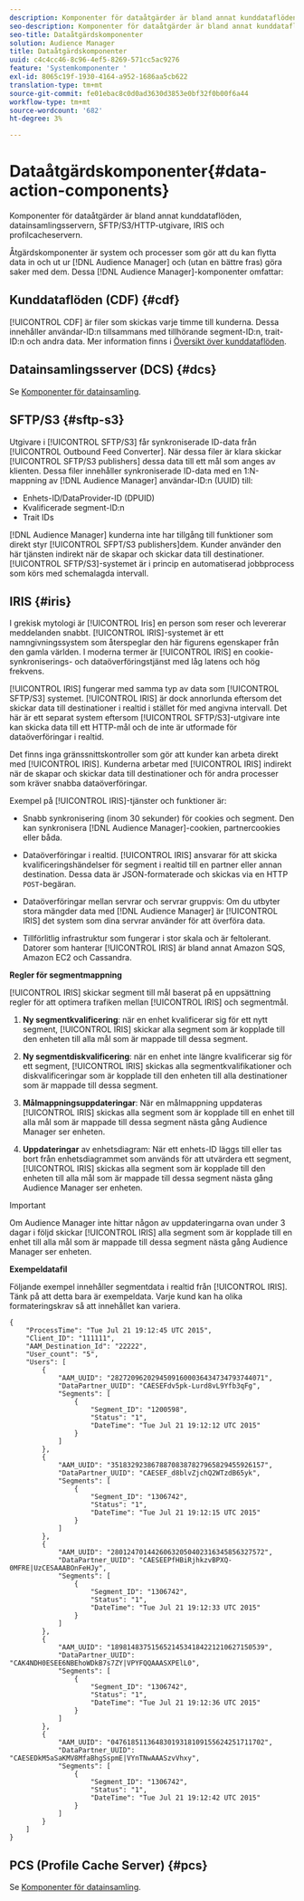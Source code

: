 ```yaml
---
description: Komponenter för dataåtgärder är bland annat kunddataflöden, datainsamlingsservern, SFTP/S3/HTTP-utgivare, IRIS och profilcacheservern.
seo-description: Komponenter för dataåtgärder är bland annat kunddataflöden, datainsamlingsservern, SFTP/S3/HTTP-utgivare, IRIS och profilcacheservern.
seo-title: Dataåtgärdskomponenter
solution: Audience Manager
title: Dataåtgärdskomponenter
uuid: c4c4cc46-8c96-4ef5-8269-571cc5ac9276
feature: 'Systemkomponenter '
exl-id: 8065c19f-1930-4164-a952-1686aa5cb622
translation-type: tm+mt
source-git-commit: fe01ebac8c0d0ad3630d3853e0bf32f0b00f6a44
workflow-type: tm+mt
source-wordcount: '682'
ht-degree: 3%

---
```


# Dataåtgärdskomponenter{#data-action-components}

Komponenter för dataåtgärder är bland annat kunddataflöden, datainsamlingsservern, SFTP/S3/HTTP-utgivare, IRIS och profilcacheservern.

<!-- 

c_compact.xml

 -->

Åtgärdskomponenter är system och processer som gör att du kan flytta data in och ut ur [!DNL Audience Manager] och (utan en bättre fras) göra saker med dem. Dessa [!DNL Audience Manager]-komponenter omfattar:

## Kunddataflöden (CDF) {#cdf}

[!UICONTROL CDF] är filer som skickas varje timme till kunderna. Dessa innehåller användar-ID:n tillsammans med tillhörande segment-ID:n, trait-ID:n och andra data. Mer information finns i [Översikt över kunddataflöden](../../features/cdf-files.md).

## Datainsamlingsserver (DCS) {#dcs}

Se [Komponenter för datainsamling](../../reference/system-components/components-data-collection.md).

## SFTP/S3 {#sftp-s3}

Utgivare i [!UICONTROL SFTP/S3] får synkroniserade ID-data från [!UICONTROL Outbound Feed Converter]. När dessa filer är klara skickar [!UICONTROL SFTP/S3 publishers] dessa data till ett mål som anges av klienten. Dessa filer innehåller synkroniserade ID-data med en 1:N-mappning av [!DNL Audience Manager] användar-ID:n (UUID) till:

* Enhets-ID/DataProvider-ID (DPUID)
* Kvalificerade segment-ID:n
* Trait IDs

[!DNL Audience Manager] kunderna inte har tillgång till funktioner som direkt styr  [!UICONTROL SFPT/S3 publishers]dem. Kunder använder den här tjänsten indirekt när de skapar och skickar data till destinationer. [!UICONTROL SFTP/S3]-systemet är i princip en automatiserad jobbprocess som körs med schemalagda intervall.

## IRIS {#iris}

I grekisk mytologi är [!UICONTROL Iris] en person som reser och levererar meddelanden snabbt. [!UICONTROL IRIS]-systemet är ett namngivningssystem som återspeglar den här figurens egenskaper från den gamla världen. I moderna termer är [!UICONTROL IRIS] en cookie-synkroniserings- och dataöverföringstjänst med låg latens och hög frekvens.

[!UICONTROL IRIS] fungerar med samma typ av data som  [!UICONTROL SFTP/S3] systemet. [!UICONTROL IRIS] är dock annorlunda eftersom det skickar data till destinationer i realtid i stället för med angivna intervall. Det här är ett separat system eftersom [!UICONTROL SFTP/S3]-utgivare inte kan skicka data till ett HTTP-mål och de inte är utformade för dataöverföringar i realtid.

Det finns inga gränssnittskontroller som gör att kunder kan arbeta direkt med [!UICONTROL IRIS]. Kunderna arbetar med [!UICONTROL IRIS] indirekt när de skapar och skickar data till destinationer och för andra processer som kräver snabba dataöverföringar.

Exempel på [!UICONTROL IRIS]-tjänster och funktioner är:

* Snabb synkronisering (inom 30 sekunder) för cookies och segment. Den kan synkronisera [!DNL Audience Manager]-cookien, partnercookies eller båda.
* Dataöverföringar i realtid. [!UICONTROL IRIS] ansvarar för att skicka kvalificeringshändelser för segment i realtid till en partner eller annan destination. Dessa data är JSON-formaterade och skickas via en HTTP `POST`-begäran.

* Dataöverföringar mellan servrar och servrar gruppvis: Om du utbyter stora mängder data med [!DNL Audience Manager] är [!UICONTROL IRIS] det system som dina servrar använder för att överföra data.

* Tillförlitlig infrastruktur som fungerar i stor skala och är feltolerant. Datorer som hanterar [!UICONTROL IRIS] är bland annat Amazon SQS, Amazon EC2 och Cassandra.

**Regler för segmentmappning**

[!UICONTROL IRIS] skickar segment till mål baserat på en uppsättning regler för att optimera trafiken mellan [!UICONTROL IRIS] och segmentmål.

1. **Ny segmentkvalificering**: när en enhet kvalificerar sig för ett nytt segment,  [!UICONTROL IRIS] skickar alla segment som är kopplade till den enheten till alla mål som är mappade till dessa segment.

1. **Ny segmentdiskvalificering**: när en enhet inte längre kvalificerar sig för ett segment,  [!UICONTROL IRIS] skickas alla segmentkvalifikationer och diskvalificeringar som är kopplade till den enheten till alla destinationer som är mappade till dessa segment.

1. **Målmappningsuppdateringar**: När en målmappning uppdateras  [!UICONTROL IRIS] skickas alla segment som är kopplade till en enhet till alla mål som är mappade till dessa segment nästa gång Audience Manager ser enheten.

1. **Uppdateringar** av enhetsdiagram: När ett enhets-ID läggs till eller tas bort från enhetsdiagrammet som används för att utvärdera ett segment,  [!UICONTROL IRIS] skickas alla segment som är kopplade till den enheten till alla mål som är mappade till dessa segment nästa gång Audience Manager ser enheten.

>[!IMPORTANT]
>
>Om Audience Manager inte hittar någon av uppdateringarna ovan under 3 dagar i följd skickar [!UICONTROL IRIS] alla segment som är kopplade till en enhet till alla mål som är mappade till dessa segment nästa gång Audience Manager ser enheten.

**Exempeldatafil**

Följande exempel innehåller segmentdata i realtid från [!UICONTROL IRIS]. Tänk på att detta bara är exempeldata. Varje kund kan ha olika formateringskrav så att innehållet kan variera.

```
{
    "ProcessTime": "Tue Jul 21 19:12:45 UTC 2015",
    "Client_ID": "111111",
    "AAM_Destination_Id": "22222",
    "User_count": "5",
    "Users": [
        {
            "AAM_UUID": "28272096202945091600036434734793744071",
            "DataPartner_UUID": "CAESEFdv5pk-Lurd8vL9Yfb3qFg",
            "Segments": [
                {
                    "Segment_ID": "1200598",
                    "Status": "1",
                    "DateTime": "Tue Jul 21 19:12:12 UTC 2015"
                }
            ]
        },
        {
            "AAM_UUID": "35183292386788708387827965829455926157",
            "DataPartner_UUID": "CAESEF_d8blvZjchQ2WTzdB65yk",
            "Segments": [
                {
                    "Segment_ID": "1306742",
                    "Status": "1",
                    "DateTime": "Tue Jul 21 19:12:15 UTC 2015"
                }
            ]
        },
        {
            "AAM_UUID": "28012470144260632050402316345856327572",
            "DataPartner_UUID": "CAESEEPfHBiRjhkzvBPXQ-0MFRE|UzCESAAABOnFeHJy",
            "Segments": [
                {
                    "Segment_ID": "1306742",
                    "Status": "1",
                    "DateTime": "Tue Jul 21 19:12:33 UTC 2015"
                }
            ]
        },
        {
            "AAM_UUID": "18981483751565214534184221210627150539",
            "DataPartner_UUID": "CAK4NDH0ESEE6NBEhoWDkB7s7ZY|VPYFQQAAASXPElL0",
            "Segments": [
                {
                    "Segment_ID": "1306742",
                    "Status": "1",
                    "DateTime": "Tue Jul 21 19:12:36 UTC 2015"
                }
            ]
        },
        {
            "AAM_UUID": "04761851136483019318109155624251711702",
            "DataPartner_UUID": "CAESEDkM5aSaKMV8MfaBhgSspmE|VYnTNwAAASzvVhxy",
            "Segments": [
                {
                    "Segment_ID": "1306742",
                    "Status": "1",
                    "DateTime": "Tue Jul 21 19:12:42 UTC 2015"
                }
            ]
        }
    ]
}
```

## PCS (Profile Cache Server) {#pcs}

Se [Komponenter för datainsamling](../../reference/system-components/components-data-collection.md).
